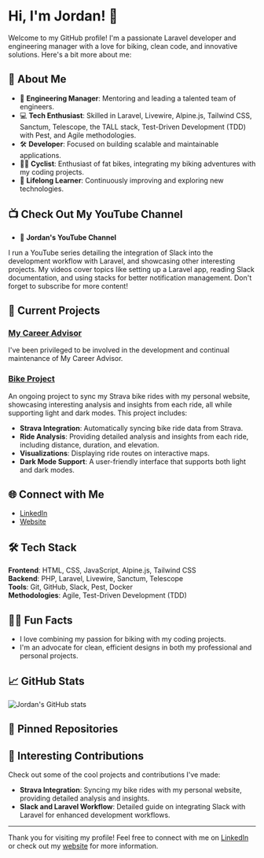 # Hi, I'm Jordan! 👋

Welcome to my GitHub profile! I'm a passionate Laravel developer and engineering manager with a love for biking, clean code, and innovative solutions. Here's a bit more about me:

## 🚀 About Me

- 🌟 **Engineering Manager**: Mentoring and leading a talented team of engineers.
- 💻 **Tech Enthusiast**: Skilled in Laravel, Livewire, Alpine.js, Tailwind CSS, Sanctum, Telescope, the TALL stack, Test-Driven Development (TDD) with Pest, and Agile methodologies.
- 🛠 **Developer**: Focused on building scalable and maintainable applications.
- 🚴‍♂️ **Cyclist**: Enthusiast of fat bikes, integrating my biking adventures with my coding projects.
- 🌱 **Lifelong Learner**: Continuously improving and exploring new technologies.

## 📺 Check Out My YouTube Channel

- 🎥 **Jordan's YouTube Channel**

I run a YouTube series detailing the integration of Slack into the development workflow with Laravel, and showcasing other interesting projects. My videos cover topics like setting up a Laravel app, reading Slack documentation, and using stacks for better notification management. Don't forget to subscribe for more content!

## 🔭 Current Projects

### [My Career Advisor](https://www.mycareeradvisor.com)

I've been privileged to be involved in the development and continual maintenance of My Career Advisor.

### [Bike Project](https://www.jordanpartridge.us/bike)

An ongoing project to sync my Strava bike rides with my personal website, showcasing interesting analysis and insights from each ride, all while supporting light and dark modes. This project includes:

- **Strava Integration**: Automatically syncing bike ride data from Strava.
- **Ride Analysis**: Providing detailed analysis and insights from each ride, including distance, duration, and elevation.
- **Visualizations**: Displaying ride routes on interactive maps.
- **Dark Mode Support**: A user-friendly interface that supports both light and dark modes.

## 🌐 Connect with Me

- [LinkedIn](https://www.linkedin.com/in/jordan-partridge-8284897/)
- [Website](http://www.jordanpartridge.com)

## 🛠 Tech Stack

**Frontend**: HTML, CSS, JavaScript, Alpine.js, Tailwind CSS  
**Backend**: PHP, Laravel, Livewire, Sanctum, Telescope  
**Tools**: Git, GitHub, Slack, Pest, Docker  
**Methodologies**: Agile, Test-Driven Development (TDD)

## 🚴‍♂️ Fun Facts

- I love combining my passion for biking with my coding projects.
- I'm an advocate for clean, efficient designs in both my professional and personal projects.

## 📈 GitHub Stats

<!-- Add your GitHub stats here, using a service like GitHub Readme Stats or a similar tool. Example: -->
![Jordan's GitHub stats](https://github-readme-stats.vercel.app/api?username=jordanpartridge&show_icons=true&theme=dark)

## 📌 Pinned Repositories

<!-- You can manually pin repositories on your GitHub profile or list some notable ones here -->

## 🌟 Interesting Contributions

Check out some of the cool projects and contributions I've made:

- **Strava Integration**: Syncing my bike rides with my personal website, providing detailed analysis and insights.
- **Slack and Laravel Workflow**: Detailed guide on integrating Slack with Laravel for enhanced development workflows.

---

Thank you for visiting my profile! Feel free to connect with me on [LinkedIn](https://www.linkedin.com/in/jordan-partridge-8284897/) or check out my [website](http://www.jordanpartridge.com) for more information.
